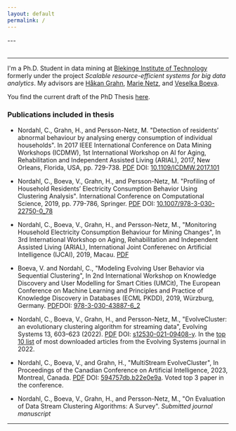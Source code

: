 ```yaml
---
layout: default
permalink: /
---
```

<meta http-equiv='cache-control' content='no-cache'> 
<meta http-equiv='expires' content='0'> 
<meta http-equiv='pragma' content='no-cache'>
---
<!--- <h1>{{ site.title }}</h1> --->
<br><br>

---

I'm a Ph.D. Student in data mining at [Blekinge Institute of Technology](https://www.bth.se) formerly under the project *Scalable resource-efficient systems for big data analytics*. My advisors are [Håkan Grahn](https://www.bth.se/eng/staff/hakan-grahn-hgr/), [Marie Netz](), and [Veselka Boeva](https://www.bth.se/staff/veselka-boeva-vbx/).


You find the current draft of the PhD Thesis [here](https://christiannordahl.github.io/files/phd_thesis_20231023.pdf).

### Publications included in thesis

* Nordahl, C., Grahn, H., and Persson-Netz, M. "Detection of residents’ abnormal behaviour by analysing energy consumption of individual households". In 2017 IEEE International Conference on Data Mining Workshops (ICDMW), 1st International Workshop on AI for Aging, Rehabilitation and Independent Assisted Living (ARIAL), 2017, New Orleans, Florida, USA, pp. 729-738. [PDF](https://www.diva-portal.org/smash/get/diva2:1172980/FULLTEXT01.pdf) DOI: [10.1109/ICDMW.2017.101](https://doi.org/10.1109/ICDMW.2017.101)

* Nordahl, C., Boeva, V., Grahn, H., and Persson-Netz, M. "Profiling of Household Residents’ Electricity Consumption Behavior Using Clustering Analysis". International Conference on Computational Science, 2019, pp. 779-786, Springer. [PDF](https://link.springer.com/content/pdf/10.1007/978-3-030-22750-0_78.pdf?pdf=inline%20link) DOI: [10.1007/978-3-030-22750-0_78](https://doi.org/10.1007/978-3-030-22750-0_78)

* Nordahl, C., Boeva, V., Grahn, H., and Persson-Netz, M., "Monitoring Household Electricity Consumption Behaviour for Mining Changes", In 3rd International Workshop on Aging, Rehabilitation and Independent Assisted Living (ARIAL), International Joint Conferenec on Artificial Intelligence (IJCAI), 2019, Macau. [PDF](http://www.diva-portal.org/smash/record.jsf?pid=diva2:1350711)

* Boeva, V. and Nordahl, C., "Modeling Evolving User Behavior via Sequential Clustering", In 2nd International Workshop on Knowledge Discovery and User Modelling for Smart Cities (UMCit), The European Conference on Machine Learning and Principles and Practice of Knowledge Discovery in Databases (ECML PKDD), 2019, Würzburg, Germany. [PDF](https://www.diva-portal.org/smash/get/diva2:1352327/FULLTEXT01.pdf)DOI: [978-3-030-43887-6_2](https://doi.org/10.1007/978-3-030-43887-6_2)

* Nordahl, C., Boeva, V., Grahn, H., and Persson-Netz, M., "EvolveCluster: an evolutionary clustering algorithm for streaming data", Evolving Systems 13, 603–623 (2022). [PDF](https://www.diva-portal.org/smash/get/diva2:1614644/FULLTEXT01.pdf) DOI: [s12530-021-09408-y](https://doi.org/10.1007/s12530-021-09408-y). In the [top 10 list](https://www.springer.com/journal/12530/updates/25272070) of most downloaded articles from the Evolving Systems journal in 2022.

* Nordahl, C., Boeva, V., and Grahn, H., "MultiStream EvolveCluster", In Proceedings of the Canadian Conference on Artificial Intelligence, 2023, Montreal, Canada. [PDF](https://caiac.pubpub.org/pub/7vy6zs49#n0983y60e5x) DOI: [594757db.b22e0e9a](https://doi.org/10.21428/594757db.b22e0e9a). Voted top 3 paper in the conference.

* Nordahl, C., Boeva, V., Grahn, H., and Persson-Netz, M., "On Evaluation of Data Stream Clustering Algorithms: A Survey". *Submitted journal manuscript*



---

<br>

